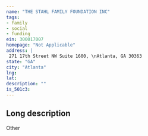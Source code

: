 ```yaml
---
name: "THE STAHL FAMILY FOUNDATION INC"
tags:
- family
- social
- funding
ein: 300017007
homepage: "Not Applicable"
address: |
 271 17th Street NW Suite 1600, \nAtlanta, GA 30363
state: "GA"
city: "Atlanta"
lng: 
lat: 
description: ""
is_501c3: 
---
```


## Long description

Other
